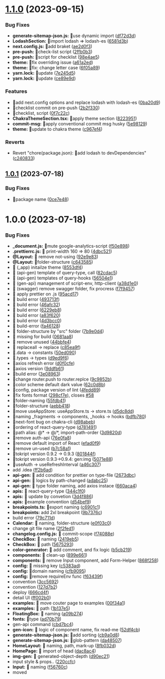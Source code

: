 # [1.1.0](https://github.com/TOKTOKHAN-DEV/next-init-2.0/compare/v1.0.1...v1.1.0) (2023-09-15)


### Bug Fixes

* **generate-sitemap-json.js:** 🐛use dynamic import ([df72d3d](https://github.com/TOKTOKHAN-DEV/next-init-2.0/commit/df72d3d8e373bd746ba90831fe4c8deaf6a44d8e))
* **LodashSection:** 🐛import lodash => lodash-es ([6581d3b](https://github.com/TOKTOKHAN-DEV/next-init-2.0/commit/6581d3befb4ae0c73b35dba5844c232db325e956))
* **next.config.js:** 🐛add braket ([ae2d0f3](https://github.com/TOKTOKHAN-DEV/next-init-2.0/commit/ae2d0f32f31348e88481cbbd9cab13b9ee6efebf))
* **pre-push:** 🐛check-list script ([2ffb0b3](https://github.com/TOKTOKHAN-DEV/next-init-2.0/commit/2ffb0b3828bc8238a353eb285973c73616de1afc))
* **pre-push:** 🐛script for checklist ([98e4ae5](https://github.com/TOKTOKHAN-DEV/next-init-2.0/commit/98e4ae5f0689cee71387b26f67e304d540d638b2))
* **theme:** 🐛fix overriding issue ([a61a2ed](https://github.com/TOKTOKHAN-DEV/next-init-2.0/commit/a61a2ed1cb2e14a989c72578f6ee59726f901ebf))
* **theme:** 🐛fix: change letter case ([6f05a89](https://github.com/TOKTOKHAN-DEV/next-init-2.0/commit/6f05a89526d7e717d54bb71e4e1a3e3251609537))
* **yarn.lock:** 🐛update ([7e245d5](https://github.com/TOKTOKHAN-DEV/next-init-2.0/commit/7e245d574ea631ca0280e590f85ef7cb523299b3))
* **yarn.lock:** 🐛update ([ce89e9d](https://github.com/TOKTOKHAN-DEV/next-init-2.0/commit/ce89e9d2be598c56641dc0ff807938bfc35cc49c))


### Features

* 🎸add next.config options and replace lodash with lodash-es ([0ba20d9](https://github.com/TOKTOKHAN-DEV/next-init-2.0/commit/0ba20d9721182d83fb283da8a8df78e9d2d4bb6a))
* 🎸checklist commit on pre-push ([2b2f330](https://github.com/TOKTOKHAN-DEV/next-init-2.0/commit/2b2f3306eeebb667202715680ed0610e9d4c8582))
* 🎸checklist, script ([0f7c22c](https://github.com/TOKTOKHAN-DEV/next-init-2.0/commit/0f7c22c4824eb2ad12aa564af3a7f783cb33cb3f))
* **ChakraThemeSection.tsx:** 🎸apply theme section ([8223951](https://github.com/TOKTOKHAN-DEV/next-init-2.0/commit/8223951f2e6b8682c62fff65f7c64caa50a721b3))
* **commit-msg:** 🎸apply conventional commit msg husky ([5e98129](https://github.com/TOKTOKHAN-DEV/next-init-2.0/commit/5e9812904af5ef2cf32d067316a3b128708df429))
* **theme:** 🎸update to chakra theme ([c967ef4](https://github.com/TOKTOKHAN-DEV/next-init-2.0/commit/c967ef49762e2db9ffb119a64c7f2f33947e8984))


### Reverts

* Revert "chore(package.json): 🤖add lodash to devDependencies" ([c240833](https://github.com/TOKTOKHAN-DEV/next-init-2.0/commit/c2408332de6071ff98a90c3ab860ac2a2278e31b))

## [1.0.1](https://github.com/TOKTOKHAN-DEV/next-init-2.0/compare/v1.0.0...v1.0.1) (2023-07-18)


### Bug Fixes

* 🐛package name ([0ce7e48](https://github.com/TOKTOKHAN-DEV/next-init-2.0/commit/0ce7e48c070a7a160190146fd97c44a7b9d75562))

# 1.0.0 (2023-07-18)


### Bug Fixes

* **_document.js:** 🐛mute google-analytics-script ([f50e898](https://github.com/TOKTOKHAN-DEV/next-init-2.0/commit/f50e898f3b5cdee4a9e496807b8b9444bcfaa981))
* **.prettierrc.js:** 🐛 print-width 160 => 80 ([4dbc521](https://github.com/TOKTOKHAN-DEV/next-init-2.0/commit/4dbc521be4c483d81c4837dafbd675a2ba367ec8))
* **@Layout:** 🐛 remove not-using ([92e9e83](https://github.com/TOKTOKHAN-DEV/next-init-2.0/commit/92e9e83febf89abd74ed774843e149da98bdbbc8))
* **@Layout:** 🐛folder-structure ([c643585](https://github.com/TOKTOKHAN-DEV/next-init-2.0/commit/c643585b01fd41b69e9b3dfb1d290e352d74aeaf))
* 🐛 (_app) initailze theme ([8553df4](https://github.com/TOKTOKHAN-DEV/next-init-2.0/commit/8553df485cd05f8e36c2a61b7b05692e8e7be2b8))
* 🐛 (api-gen) template of query-type, call ([82cdac5](https://github.com/TOKTOKHAN-DEV/next-init-2.0/commit/82cdac510c079398754d3b7b4da9b9bea2441d7c))
* 🐛 (api-gen) templates of query-hooks ([56504e1](https://github.com/TOKTOKHAN-DEV/next-init-2.0/commit/56504e1b118f7378d2185c1788d602472061fca7))
* 🐛 (gen-api) management of script-env, http-client ([a38d1e0](https://github.com/TOKTOKHAN-DEV/next-init-2.0/commit/a38d1e0f46a8dbac08297889f9f5979c2a03a5fd))
* 🐛 (swagger) remove swagger folder, fix procress ([f7f9457](https://github.com/TOKTOKHAN-DEV/next-init-2.0/commit/f7f9457a14e2590a0282d0e139f24b4be8a2265a))
* 🐛 apply prettier on .js ([95acd17](https://github.com/TOKTOKHAN-DEV/next-init-2.0/commit/95acd17e848aa504273b9e94a6ac69317bdf646d))
* 🐛 build error ([493713f](https://github.com/TOKTOKHAN-DEV/next-init-2.0/commit/493713f6a744e0bc3bebca51d365e373d20e205b))
* 🐛 build error ([46afc32](https://github.com/TOKTOKHAN-DEV/next-init-2.0/commit/46afc320abc7f755c0f8e1f36effcb68e6869a6e))
* 🐛 build error ([6229eb8](https://github.com/TOKTOKHAN-DEV/next-init-2.0/commit/6229eb848964d63238bbea28f775547314a2c856))
* 🐛 build error ([a83f620](https://github.com/TOKTOKHAN-DEV/next-init-2.0/commit/a83f62059afa52927851ba644ecfcb79307e83bf))
* 🐛 build error ([4d3bcc0](https://github.com/TOKTOKHAN-DEV/next-init-2.0/commit/4d3bcc0c7d59f544d194e7076f5c8a5f19e5f743))
* 🐛 build-error ([fa46128](https://github.com/TOKTOKHAN-DEV/next-init-2.0/commit/fa4612883f89e12408565f025d5446c9ddfcec25))
* 🐛 folder-structure by "src" folder ([7b9e0d4](https://github.com/TOKTOKHAN-DEV/next-init-2.0/commit/7b9e0d40c8602da3adf6e8b3cc4e41f9c806ca3f))
* 🐛 missing for build ([0681aa8](https://github.com/TOKTOKHAN-DEV/next-init-2.0/commit/0681aa874d11ab54df75912dc46c2cfade142883))
* 🐛 remove unused ([44bbfe4](https://github.com/TOKTOKHAN-DEV/next-init-2.0/commit/44bbfe4af2cddc97012c5619edd25de5fd43171e))
* 🐛 replaceall -> replace ([c85ea9f](https://github.com/TOKTOKHAN-DEV/next-init-2.0/commit/c85ea9f091ba1ac0106b5ad6c064e8b326e91fcb))
* 🐛.data -> constants ([50ed090](https://github.com/TOKTOKHAN-DEV/next-init-2.0/commit/50ed0905d4551563b5907145679ef7d1775993b3))
* 🐛.types -> types ([d9ed9f6](https://github.com/TOKTOKHAN-DEV/next-init-2.0/commit/d9ed9f63eb04e6565026a6de63850be3fe45607c))
* 🐛axios refresh error ([d0f0cfe](https://github.com/TOKTOKHAN-DEV/next-init-2.0/commit/d0f0cfe1e8be1a852fd2fe2da42ceea447618218))
* 🐛axios version ([9ddfb61](https://github.com/TOKTOKHAN-DEV/next-init-2.0/commit/9ddfb61e81fa7677202fcf48bb091cd3ac8698e2))
* 🐛build error ([3e08963](https://github.com/TOKTOKHAN-DEV/next-init-2.0/commit/3e08963b0feb67d4e4b908fa4ad3d986c862e9db))
* 🐛change router.push to router.replce ([9c9852b](https://github.com/TOKTOKHAN-DEV/next-init-2.0/commit/9c9852bdfa931763b63c7a5af82648d14b576eb6))
* 🐛color scheme default dark value ([62c0d8b](https://github.com/TOKTOKHAN-DEV/next-init-2.0/commit/62c0d8bdc828a0c552828558ed368cc2337d087b))
* 🐛config, package version of lint ([4fedd89](https://github.com/TOKTOKHAN-DEV/next-init-2.0/commit/4fedd893d3c33d05eb6960c95f1427a0d12310ca))
* 🐛fix fonts format ([298cf7e](https://github.com/TOKTOKHAN-DEV/next-init-2.0/commit/298cf7ec4e0182831ac76e45b717bce0ce337c47)), closes [#58](https://github.com/TOKTOKHAN-DEV/next-init-2.0/issues/58)
* 🐛folder-naming ([55fdb41](https://github.com/TOKTOKHAN-DEV/next-init-2.0/commit/55fdb41cc6d0e6b82b57debb2744772a19083fae))
* 🐛folder-structure ([aebb418](https://github.com/TOKTOKHAN-DEV/next-init-2.0/commit/aebb4180a1e08288afc6451397d108236ba0d1cb))
* 🐛move useAppStore: useAppStore.ts -> store.ts ([d5dc8dd](https://github.com/TOKTOKHAN-DEV/next-init-2.0/commit/d5dc8dde0bfeeb16b03500e0825393d3817cb1e3))
* 🐛naming _fragments -> components, _hooks -> hooks ([bdfb780](https://github.com/TOKTOKHAN-DEV/next-init-2.0/commit/bdfb7803a14eeaa2c8c605bcfe63fad5acfc64f4))
* 🐛next-font bug on chakra-cli ([d98abeb](https://github.com/TOKTOKHAN-DEV/next-init-2.0/commit/d98abebe7cdcfb3cb0bcde062d43ca644e72b2e4))
* 🐛ordering of react-query-type ([d781491](https://github.com/TOKTOKHAN-DEV/next-init-2.0/commit/d781491d164a131b92808de341790ddc31a008c3))
* 🐛path alias: @* -> @/*, import-path-order ([3d9820d](https://github.com/TOKTOKHAN-DEV/next-init-2.0/commit/3d9820dad6b7a44f5641932e167e30beede7485c))
* 🐛remove auth-api ([76e0fa8](https://github.com/TOKTOKHAN-DEV/next-init-2.0/commit/76e0fa88b6a9a4f4ddd9f84110d9a74e7a37a5ed))
* 🐛remove default import of React ([efad0f9](https://github.com/TOKTOKHAN-DEV/next-init-2.0/commit/efad0f99b1a6149c1e86473871269179c789f246))
* 🐛remove un-used ([b7c58a1](https://github.com/TOKTOKHAN-DEV/next-init-2.0/commit/b7c58a10be84ad8928360342c3d8478c8d76c035))
* 🐛tokript version 0.9.2 -> 0.9.3 ([801844f](https://github.com/TOKTOKHAN-DEV/next-init-2.0/commit/801844f06f9d6f2082ec1bc6cbd5b117d9499148))
* 🐛tokript version 0.9.3->0.9.4: gen:img ([5071e88](https://github.com/TOKTOKHAN-DEV/next-init-2.0/commit/5071e88b0650aae0e425868853776ccd702e65b0))
* 🐛useAuth -> useRefreshInterval ([a46c307](https://github.com/TOKTOKHAN-DEV/next-init-2.0/commit/a46c30771b1e8a91df395a348f637b66ac482524))
* add .idea ([ff2b6ad](https://github.com/TOKTOKHAN-DEV/next-init-2.0/commit/ff2b6ad9bd7503a3c7735444a99eeb97d9bce1d0))
* **api-gen:** 🐛 add condition for prettier on type-file ([2673dbc](https://github.com/TOKTOKHAN-DEV/next-init-2.0/commit/2673dbc050ed63131898793c1049b32002c654dc))
* **api-gen:** 🐛 logics by path-changed ([adabc25](https://github.com/TOKTOKHAN-DEV/next-init-2.0/commit/adabc256216f168c192088db5af7c3ef73569e31))
* **api-gen:** 🐛 type folder naming, add axios instace ([660aca4](https://github.com/TOKTOKHAN-DEV/next-init-2.0/commit/660aca4423900dacc1540e2942e730170c1ef6e0))
* **apis:** 🐛 react-query-type ([344c1f0](https://github.com/TOKTOKHAN-DEV/next-init-2.0/commit/344c1f0a89c4e36ab739e20249209f6c34206ca2))
* **apis:** 🐛 update by convetion ([3d4f886](https://github.com/TOKTOKHAN-DEV/next-init-2.0/commit/3d4f886b08573acfcd9b08f84e3cf2a5dd9439cd))
* **apis:** 🐛example convention ([d54bef9](https://github.com/TOKTOKHAN-DEV/next-init-2.0/commit/d54bef912fa567fae9bd528e7a422b888064d61c))
* **breakpoints.ts:** 🐛export naming ([c6901c1](https://github.com/TOKTOKHAN-DEV/next-init-2.0/commit/c6901c1d1234290b596b2fb039870f47352c8edc))
* **breakpoints:** add 2xl breakpoint ([9b7376c](https://github.com/TOKTOKHAN-DEV/next-init-2.0/commit/9b7376c0cd63490c38b62c28f2fd59f397d50378))
* build error ([79c711d](https://github.com/TOKTOKHAN-DEV/next-init-2.0/commit/79c711dcbbb0b4f2e9d28417f50b96c130ef05df))
* **Calendar:** 🐛 naming, folder-structure ([e0f03c0](https://github.com/TOKTOKHAN-DEV/next-init-2.0/commit/e0f03c0780392dde8851b3ccb0690a8cdaed5851))
* change git file name ([2f2fed1](https://github.com/TOKTOKHAN-DEV/next-init-2.0/commit/2f2fed17b95bbc331b800d4d41f4b31e56101bbe))
* **changelog.config.js:** 🐛 commit-scope ([f74088e](https://github.com/TOKTOKHAN-DEV/next-init-2.0/commit/f74088e30f80963805dbc22522a9ad7101aa8f7b))
* **CheckBox:** 🐛 naming ([2419eb5](https://github.com/TOKTOKHAN-DEV/next-init-2.0/commit/2419eb525489c555becbf11a2cea4ac4d8f1a702))
* **CheckBox:** 🐛 path ([5675293](https://github.com/TOKTOKHAN-DEV/next-init-2.0/commit/56752939a472402eb5a1523839b0f30f1f8423bd))
* **color-generator:** 🐛 add comment, and fix logic ([b5cb219](https://github.com/TOKTOKHAN-DEV/next-init-2.0/commit/b5cb219325de95d63c9e74fc669302c1d3fd82b4))
* **components:** 🐛 clean-up ([899e661](https://github.com/TOKTOKHAN-DEV/next-init-2.0/commit/899e661c89d15f27694878c0bb44a9839b1b55c5))
* **components:** 🐛 remove Input component, add Form-Helper ([868f258](https://github.com/TOKTOKHAN-DEV/next-init-2.0/commit/868f258777a88a98f60605f1c2ecde11569f748d))
* **config:** 🐛 missing key ([c5383ad](https://github.com/TOKTOKHAN-DEV/next-init-2.0/commit/c5383adb1fbb9a92021a02aea74177f5beeb5670))
* **config:** 🐛domain naming ([cfb9095](https://github.com/TOKTOKHAN-DEV/next-init-2.0/commit/cfb909551c607dfba794bfcb3ab028b1bda92d50))
* **config:** 🐛remove requireEnv func ([f63439f](https://github.com/TOKTOKHAN-DEV/next-init-2.0/commit/f63439f8f4f77ab94f05b76aa33bb038fd5844da))
* convention ([3cc5692](https://github.com/TOKTOKHAN-DEV/next-init-2.0/commit/3cc56928357a6727dad35206907329097f859fb6))
* convention ([127d7b2](https://github.com/TOKTOKHAN-DEV/next-init-2.0/commit/127d7b231f73fffc6fc48abc320d2581d33eb5ea))
* deploy ([666cd4f](https://github.com/TOKTOKHAN-DEV/next-init-2.0/commit/666cd4fc4a1c7680eb80f8f4fa6fac27e0de45e5))
* detail UI ([ff002b0](https://github.com/TOKTOKHAN-DEV/next-init-2.0/commit/ff002b0856c3e990a653d464076ad9d7afb0ab15))
* **examples:** 🐛 move couter page to examples ([00f34a1](https://github.com/TOKTOKHAN-DEV/next-init-2.0/commit/00f34a14ab92b7112770e28dd6019ae5408b710a))
* **examples:** 🐛 path ([1b137e5](https://github.com/TOKTOKHAN-DEV/next-init-2.0/commit/1b137e5fcc7e2525de06f7f9d69bf650b49cb742))
* **FloatingBox:** 🐛 naming ([a09b274](https://github.com/TOKTOKHAN-DEV/next-init-2.0/commit/a09b27418964fa1520fbeba8cfe88cbbcff53b0d))
* **fonts:** 🐛type ([ad70b79](https://github.com/TOKTOKHAN-DEV/next-init-2.0/commit/ad70b79dde82cd57a87891709a50496ede107849))
* gen-api command ([cbd7bc4](https://github.com/TOKTOKHAN-DEV/next-init-2.0/commit/cbd7bc4f2a4be9af37f989217e51a7c911d53dc4))
* **gen-icon:** 🐛 logic of component name, fix read-me ([52df4cb](https://github.com/TOKTOKHAN-DEV/next-init-2.0/commit/52df4cb6516b87811ed2947e4ec0cc4ffa0b234f))
* **generate-sitemap-json.js:** 🐛add sorting ([cb9a0d8](https://github.com/TOKTOKHAN-DEV/next-init-2.0/commit/cb9a0d8a42fc792d04662f2189fd3d43188a536c))
* **generate-sitemap-json.js:** 🐛glob-pattern ([da48507](https://github.com/TOKTOKHAN-DEV/next-init-2.0/commit/da4850738328036497a29c22ce2352353705020a))
* **HomeLayout:** 🐛 naming, path, mark-up ([8fb032d](https://github.com/TOKTOKHAN-DEV/next-init-2.0/commit/8fb032dbab8a86fb7afb84ae7babb9cae71fd623))
* **HomePage:** 🐛 import of head ([dac8ac4](https://github.com/TOKTOKHAN-DEV/next-init-2.0/commit/dac8ac483083fd6f449751e9700fdb225b30a32f))
* **img-gen:** 🐛 generated-object-depth ([d90ec21](https://github.com/TOKTOKHAN-DEV/next-init-2.0/commit/d90ec21e1fbbebb2cd1abad1b5d960db6f496689))
* input style & props.. ([220ccfc](https://github.com/TOKTOKHAN-DEV/next-init-2.0/commit/220ccfcf131fcdf1bdabac1ff7b6a14fc83910ac))
* **Input:** 🐛 naming ([f56760c](https://github.com/TOKTOKHAN-DEV/next-init-2.0/commit/f56760c6b46f2713145955f273e75b9988524cac))
* moved <title> from _document to _app(https://nextjs.org/docs/messages/no-document-title) ([dbb3f2a](https://github.com/TOKTOKHAN-DEV/next-init-2.0/commit/dbb3f2adb8a514fb3dd2d259839fc1fd6920f12b))
* orval config ([2ccb630](https://github.com/TOKTOKHAN-DEV/next-init-2.0/commit/2ccb63026f13eceda2877cc5ab3f4aafe1149fab))
* **package.json:** 🐛chakra cli ([0521688](https://github.com/TOKTOKHAN-DEV/next-init-2.0/commit/052168885220887016ae81d6f07b204b3132fbdb))
* **package.json:** 🐛project-name for git action ([b802ac5](https://github.com/TOKTOKHAN-DEV/next-init-2.0/commit/b802ac5b71d37de9c24ccae90cf4b0d23f48e45f))
* **package.json:** 🐛remove not using script ([7315225](https://github.com/TOKTOKHAN-DEV/next-init-2.0/commit/73152258faf3fd90c974825c2d92d529b53cad08))
* **remove-unnecessary.js:** 🐛missing ([2962646](https://github.com/TOKTOKHAN-DEV/next-init-2.0/commit/29626464f183e35b8a66fa4019748403f2af3ccc))
* **remove-unnecessary.js:** 🐛missing ([bc6427b](https://github.com/TOKTOKHAN-DEV/next-init-2.0/commit/bc6427b7611c2fab23b13e84aac7c25684ea04aa))
* **remove-unnecessary.js:** 🐛missing ([c16936a](https://github.com/TOKTOKHAN-DEV/next-init-2.0/commit/c16936ac36e48c62e9d35fb387577571e8d29364))
* removed React.FC ([e8cc6ed](https://github.com/TOKTOKHAN-DEV/next-init-2.0/commit/e8cc6edeb60fb9a99557f39077cbf650696e281b))
* **semanticTokens:** 🐛color structure, error case, file-name ([b06fc5b](https://github.com/TOKTOKHAN-DEV/next-init-2.0/commit/b06fc5be72fea94ddb7c4441c257b3b3a84e32a1))
* **sitemap.ts:** 🐛domain-url ([125d7dd](https://github.com/TOKTOKHAN-DEV/next-init-2.0/commit/125d7dd5552cd7ff5aaab30eaf3a8e66732e2443))
* **SocialPage:** 🐛missing type, add-remove-indicator ([ca01795](https://github.com/TOKTOKHAN-DEV/next-init-2.0/commit/ca017951faacd0e7402c8b6ff35c87cec80269e4))
* **source-gen:** 🐛 add head-title on page-resolver ([9f4a21a](https://github.com/TOKTOKHAN-DEV/next-init-2.0/commit/9f4a21ac0aee720805f7b8458004ae24ac6e1d90))
* **source-gen:** 🐛 api names on template ([ce807e9](https://github.com/TOKTOKHAN-DEV/next-init-2.0/commit/ce807e98b0619ee6d9cafa20b5b33187d2d88efd))
* **source-gen:** 🐛 bug caused by this-binding, improve querykey ([ee2b67b](https://github.com/TOKTOKHAN-DEV/next-init-2.0/commit/ee2b67bb05f6c345dc1c3cd904462307616c3e94))
* **source-gen:** 🐛 missing of query.eta ([d054469](https://github.com/TOKTOKHAN-DEV/next-init-2.0/commit/d0544693d4f1058f1221e047f5365c6da6f088ba))
* **source-gen:** 🐛 page-component-template import path ([215a6e5](https://github.com/TOKTOKHAN-DEV/next-init-2.0/commit/215a6e520f1620f6a4a2180ad8ddf0647b8d1560))
* **StarterDocsPage:** 🐛 animation props ([cb998d8](https://github.com/TOKTOKHAN-DEV/next-init-2.0/commit/cb998d8e0fda8be38f73c19a350b5f6814a7b37e))
* **styles:** 🐛 remove invalid files ([2f1b69b](https://github.com/TOKTOKHAN-DEV/next-init-2.0/commit/2f1b69bf11336fc1fa599754c72074108bc992c5))
* **textStyles.ts:** 🐛CamelCalse -> kebob-case ([c7f39e0](https://github.com/TOKTOKHAN-DEV/next-init-2.0/commit/c7f39e0b7ef2a3fb32fb6690a346f4a9004dd609))
* theme ([0e5be7b](https://github.com/TOKTOKHAN-DEV/next-init-2.0/commit/0e5be7b26d258f509abc34459e70ef437a34fd74))
* **theme:** 🐛 colors, example of theme-color ([8c74b3a](https://github.com/TOKTOKHAN-DEV/next-init-2.0/commit/8c74b3a8fc6adb57a5bd0f78f5173606be97b1f4))
* **theme:** 🐛 file-name ([d40aac2](https://github.com/TOKTOKHAN-DEV/next-init-2.0/commit/d40aac2365c59977c1388a8a152fd690d20caa35))
* **theme:** 🐛multi-parts type location ([5379400](https://github.com/TOKTOKHAN-DEV/next-init-2.0/commit/537940025e11ceffc58c86c80ce92b0504de441a))
* **tokript.config.js:** 🐛img-base-path ([9e40685](https://github.com/TOKTOKHAN-DEV/next-init-2.0/commit/9e40685737951a4382412db1c893738449e71875))
* **tokript.config.js:** 🐛update tokript, fix config ([fa71d3b](https://github.com/TOKTOKHAN-DEV/next-init-2.0/commit/fa71d3be76ee8b36ab961943b4cd934b0b266648)), closes [#45](https://github.com/TOKTOKHAN-DEV/next-init-2.0/issues/45)
* **tsconfig.json:** 🐛 path by path-alias ([01f9f2a](https://github.com/TOKTOKHAN-DEV/next-init-2.0/commit/01f9f2aba07127a098066824bf05b7aeb4811097))
* tslint ([cb4bb6f](https://github.com/TOKTOKHAN-DEV/next-init-2.0/commit/cb4bb6fd3232fa9e5fd2c1155b970726ec9838d7))
* tslint ([a957bf9](https://github.com/TOKTOKHAN-DEV/next-init-2.0/commit/a957bf91e9fc71a999e8ffca5d5d32480d80d0a7))
* update axios version ([3e579d6](https://github.com/TOKTOKHAN-DEV/next-init-2.0/commit/3e579d6b4be0abf9c35004d73b72e3ddeb751ef9))
* **useExample.context.doc.tsx:** 🐛 text ([da3ecb5](https://github.com/TOKTOKHAN-DEV/next-init-2.0/commit/da3ecb5980cab17a5ddbd4658af6951657906d31))
* **utils:** 🐛 getColorTone ([4637012](https://github.com/TOKTOKHAN-DEV/next-init-2.0/commit/4637012dad719a1710613846370f2e8f1f721707))
* **yarn.lock:** 🐛update ([5ff3ff7](https://github.com/TOKTOKHAN-DEV/next-init-2.0/commit/5ff3ff79127f244d899ce77309c0da3ae186da9a))


### Features

* **.github:** 🎸add action for initialize ([b07ce5d](https://github.com/TOKTOKHAN-DEV/next-init-2.0/commit/b07ce5d8dc1772e0c43a5ad4e76acf0ab65206d6))
* **.github:** 🎸add action for initialize ([3d01c75](https://github.com/TOKTOKHAN-DEV/next-init-2.0/commit/3d01c75d291d5bbb05eec24c1c93ea80cf08a866))
* **.hugithub action:** 🎸 add github hook ([715c1fc](https://github.com/TOKTOKHAN-DEV/next-init-2.0/commit/715c1fcd8015c4f35b9229729c9bf67aac153e5a))
* **.husky:** 🎸 add pre-push hook ([b4ab853](https://github.com/TOKTOKHAN-DEV/next-init-2.0/commit/b4ab85393cf15315c89ee9421c49b1ca6c9255cc))
* 🎸 (api-gen) add loader and modularization ([6a3926f](https://github.com/TOKTOKHAN-DEV/next-init-2.0/commit/6a3926faa67151d9e2e7d89696034457bffe1301))
* 🎸 (api-gen) add mock gen ([33f7d0f](https://github.com/TOKTOKHAN-DEV/next-init-2.0/commit/33f7d0fdd8003bfdd29e5cd72b5ec1dd8476ec45))
* 🎸 (package.json) add script that open theme-type ([2be1557](https://github.com/TOKTOKHAN-DEV/next-init-2.0/commit/2be15572a0146a93889627085fe305364de19d07))
* 🎸 add api convention ([97aec42](https://github.com/TOKTOKHAN-DEV/next-init-2.0/commit/97aec42807d55bfdf0f47fcc71d7a695a68c1056))
* 🎸 add auto create sitemap logic ([10f52ab](https://github.com/TOKTOKHAN-DEV/next-init-2.0/commit/10f52ab4f57487533e974b9fccef5dcfa0e38c96))
* 🎸 add calendar ([a1b64c7](https://github.com/TOKTOKHAN-DEV/next-init-2.0/commit/a1b64c74409ba3bf8740999079379d55ea277cd7))
* 🎸 add container theme ([c5c9f29](https://github.com/TOKTOKHAN-DEV/next-init-2.0/commit/c5c9f2934864da5e54b5bed6fdedc77a4b872d96))
* 🎸 add examples page, ordering under spoce page ([92e4d62](https://github.com/TOKTOKHAN-DEV/next-init-2.0/commit/92e4d62a3b1c305b108e7be8a3be8ea0874252bd))
* 🎸 add react-device-detect ([10da28e](https://github.com/TOKTOKHAN-DEV/next-init-2.0/commit/10da28e7979b963542f43e3dded04b04f9fec31c))
* 🎸 add timepicker ([cdf7e6d](https://github.com/TOKTOKHAN-DEV/next-init-2.0/commit/cdf7e6d72d15d61c149437266e860df930761a10))
* 🎸 add useShare ([a390451](https://github.com/TOKTOKHAN-DEV/next-init-2.0/commit/a3904516735230e5cf8b4889771cde0b428f2182))
* 🎸 add useSize -> get window size ([fa9efea](https://github.com/TOKTOKHAN-DEV/next-init-2.0/commit/fa9efeac66bb8c0a9e0016a0b99381a950c5c8c9))
* 🎸 add utils format ([63cbac5](https://github.com/TOKTOKHAN-DEV/next-init-2.0/commit/63cbac565d589a23ed003b65d0161b3973044382))
* 🎸 add validate ([0612400](https://github.com/TOKTOKHAN-DEV/next-init-2.0/commit/061240084cae6208971e220c9c2875c056811e21))
* 🎸 add validate ([d09bf6c](https://github.com/TOKTOKHAN-DEV/next-init-2.0/commit/d09bf6c6f7d523c07081a37711ea96987dc46ea0))
* 🎸 init firstUploader ([772ab04](https://github.com/TOKTOKHAN-DEV/next-init-2.0/commit/772ab04ff5a6d2718aac7495beb75d7eea1cbe48))
* 🎸 prettier-plugin (import-order), format script ([0c6c230](https://github.com/TOKTOKHAN-DEV/next-init-2.0/commit/0c6c230db830aefa16d38e8d5a3d2c31e9182876))
* 🎸 react 17 => 18, next 11 => 12, fix errors ([f2206cc](https://github.com/TOKTOKHAN-DEV/next-init-2.0/commit/f2206cc96b30cdcd0e1496658af1cb4fabeae1ff))
* 🎸 react hook form with yup example ([08a5b2e](https://github.com/TOKTOKHAN-DEV/next-init-2.0/commit/08a5b2ef6ec18a74e767ecd9baf4c048344fc78f))
* 🎸 react-hook-form with react-chakra-select, radio example ([001716c](https://github.com/TOKTOKHAN-DEV/next-init-2.0/commit/001716c97ba1bc3fbac378c6ab55e285674a3704))
* 🎸 뷰포트 진입여부를 알려주는 hook 추가 ([b814066](https://github.com/TOKTOKHAN-DEV/next-init-2.0/commit/b8140661df5f60950520ebcc81444cafd305d18e))
* 🎸add analytics ([d5f33c3](https://github.com/TOKTOKHAN-DEV/next-init-2.0/commit/d5f33c3aec739771eda542eec3c9b3620026d9b2))
* 🎸add datepicker & remove 0auth, moment ([0b5a3ef](https://github.com/TOKTOKHAN-DEV/next-init-2.0/commit/0b5a3ef6752418dfc176a7d61fcb8949cb68511d))
* 🎸add image path ([a1c6ccb](https://github.com/TOKTOKHAN-DEV/next-init-2.0/commit/a1c6ccb0fed454414a8ff9d0c26b09d448b10a76))
* 🎸add mutable type for json format ([d560b99](https://github.com/TOKTOKHAN-DEV/next-init-2.0/commit/d560b9903a9a05fbbbb6e1faeddcf68dcf099d08))
* 🎸add return-url state on social-login ([8784011](https://github.com/TOKTOKHAN-DEV/next-init-2.0/commit/8784011e4572ab3edf222c57433a082f474e4fcb))
* 🎸add script gen:route ([2e598e6](https://github.com/TOKTOKHAN-DEV/next-init-2.0/commit/2e598e6a3b34b3c81ca05dd51d11660c7350e62c))
* 🎸add social example ([510fcb9](https://github.com/TOKTOKHAN-DEV/next-init-2.0/commit/510fcb910eb02f10ab78b6228ef7135158f724af))
* 🎸add social examplke ([cc94a89](https://github.com/TOKTOKHAN-DEV/next-init-2.0/commit/cc94a896e5850c09d9b7bd570cb71a4f185bc818))
* 🎸add toss sdk ([4857a27](https://github.com/TOKTOKHAN-DEV/next-init-2.0/commit/4857a2726f96aea97233015c6b6067ebc65a0901))
* 🎸add useLogin ([e100fa6](https://github.com/TOKTOKHAN-DEV/next-init-2.0/commit/e100fa68e8c5a5e3c7538b46f7c5b0cfb3d8717a))
* 🎸api refresh add ([3587550](https://github.com/TOKTOKHAN-DEV/next-init-2.0/commit/3587550aff6912a6e05c6e4c4d2c924378ffbeeb))
* 🎸apply next/font ([447a9a9](https://github.com/TOKTOKHAN-DEV/next-init-2.0/commit/447a9a9b51539284bef09fe62c278378aadf1a64))
* 🎸apply node minimum version ([f0b6386](https://github.com/TOKTOKHAN-DEV/next-init-2.0/commit/f0b6386c86f08ad37393a55b50c2badf75b2a2a5)), closes [#51](https://github.com/TOKTOKHAN-DEV/next-init-2.0/issues/51)
* 🎸gen theme typing ([1231e5d](https://github.com/TOKTOKHAN-DEV/next-init-2.0/commit/1231e5d5ba86ebc506836361f7263fdddbd91704))
* 🎸login-example with auth-guard ([6fd90ec](https://github.com/TOKTOKHAN-DEV/next-init-2.0/commit/6fd90ec73e1967caff42ed153f9b107acdc96ebb))
* 🎸modal-slice, modal-hook for open by query ([e32dd3b](https://github.com/TOKTOKHAN-DEV/next-init-2.0/commit/e32dd3b229abfe18d0fe2c44ba5991d619fff6b9))
* 🎸remove production block ([ac40704](https://github.com/TOKTOKHAN-DEV/next-init-2.0/commit/ac40704f508d297fac1f06237e89ee73fd95140f))
* 🎸set-up test ([9887317](https://github.com/TOKTOKHAN-DEV/next-init-2.0/commit/9887317d76cf37091ee64de05387231c0593c8d1))
* 🎸tok-docs-dev-tool ([2e1525b](https://github.com/TOKTOKHAN-DEV/next-init-2.0/commit/2e1525bd7929ada51f1127aec6e1a4dcb88811d3))
* 🎸versioning ([c1a0912](https://github.com/TOKTOKHAN-DEV/next-init-2.0/commit/c1a09129e9d7b0f52f5ff66899195ee8330a5f86))
* 🎸WIP s3-file-uploader ([02fe017](https://github.com/TOKTOKHAN-DEV/next-init-2.0/commit/02fe01747fdb09d07ba08adc0223e20b46a221b5))
* add 0auth ([a49236f](https://github.com/TOKTOKHAN-DEV/next-init-2.0/commit/a49236fbd58ecabcc24a5c05c9811f9cf7ff8653))
* add 0auth logic ([7797016](https://github.com/TOKTOKHAN-DEV/next-init-2.0/commit/7797016b09b9fdd88b5e1285cf807ee360838acc))
* add 0auth module ([9a9fb5b](https://github.com/TOKTOKHAN-DEV/next-init-2.0/commit/9a9fb5bad2949568c7309084dcb1d58e5046abc4))
* add 0auth-sdk ([5a80132](https://github.com/TOKTOKHAN-DEV/next-init-2.0/commit/5a80132ed39fff511526cb6d774e444eb9aa39b7))
* add api ([a3ccee1](https://github.com/TOKTOKHAN-DEV/next-init-2.0/commit/a3ccee19ade943bb953d5e1b0fbe1330c72cc739))
* add chakra, query-client provider ([9c9dee7](https://github.com/TOKTOKHAN-DEV/next-init-2.0/commit/9c9dee71aed9027e34af2d058d19678056c7003e))
* add config ([e3726e7](https://github.com/TOKTOKHAN-DEV/next-init-2.0/commit/e3726e730d27a4869fef326df7b0645f21fcfa00))
* add Container ([3bed789](https://github.com/TOKTOKHAN-DEV/next-init-2.0/commit/3bed789bce843163545fe5170ef960196901e88d))
* add custom mount function ([aa1bbfd](https://github.com/TOKTOKHAN-DEV/next-init-2.0/commit/aa1bbfdab73404425e7bfa869499d11b870dd2af))
* add floating button ([82d8606](https://github.com/TOKTOKHAN-DEV/next-init-2.0/commit/82d860692df214d044b23fec3c5c451832bb3115))
* add icons ([8cf9dbe](https://github.com/TOKTOKHAN-DEV/next-init-2.0/commit/8cf9dbee25ebcfe5753c9a1bca72fae930ef4cd6))
* add manifest ([b098c19](https://github.com/TOKTOKHAN-DEV/next-init-2.0/commit/b098c19056d2c96ebc3334cb1a13b6b583b95169))
* add og image ([de60bc6](https://github.com/TOKTOKHAN-DEV/next-init-2.0/commit/de60bc64fc68c467fdbd466aedbf3f9338e4660e))
* add orval ([cd42bc0](https://github.com/TOKTOKHAN-DEV/next-init-2.0/commit/cd42bc0077b6a7d3934f4d7321b32323f2e44826))
* add sample ([ec6a594](https://github.com/TOKTOKHAN-DEV/next-init-2.0/commit/ec6a5947f2745db9b6ea6fb47354be8e9b61c8ea))
* add sample component test ([42e2178](https://github.com/TOKTOKHAN-DEV/next-init-2.0/commit/42e2178b11a67588c32f590590508c1396b37cef))
* add select ([f32149b](https://github.com/TOKTOKHAN-DEV/next-init-2.0/commit/f32149b4092b164464223a56c8a2a8a1bbe235d3))
* add social login button ([2a29cc5](https://github.com/TOKTOKHAN-DEV/next-init-2.0/commit/2a29cc586dbc41d4ab36f7cb6922c9ac1b7ff7f6))
* add style ([a35f7c2](https://github.com/TOKTOKHAN-DEV/next-init-2.0/commit/a35f7c20afc33b2e1156ca1ad4c0bdd976f62ecd))
* add styles ([e5b6df3](https://github.com/TOKTOKHAN-DEV/next-init-2.0/commit/e5b6df3c645ec6275c38072c7f37ce4e0f04bca3))
* add tabbar icon ([e9f8dc6](https://github.com/TOKTOKHAN-DEV/next-init-2.0/commit/e9f8dc6720ff9a837311f21c28368dee6913f4b8))
* add test page ([143e226](https://github.com/TOKTOKHAN-DEV/next-init-2.0/commit/143e2267201bf145c8d616fac2a494eb1d79f9e7))
* add text component ([15f9821](https://github.com/TOKTOKHAN-DEV/next-init-2.0/commit/15f98211bb217b1038bd95f41342b3c49e9db2b0))
* add utils ([756acf2](https://github.com/TOKTOKHAN-DEV/next-init-2.0/commit/756acf252f74af671124a81c9a385f3bfea63598))
* **app:** 🎸 add logic for refresh-token ([c380d69](https://github.com/TOKTOKHAN-DEV/next-init-2.0/commit/c380d69cea44a48a33487e220502f2573cbbb64f))
* **commitizen:** 🎸 add tool to help commit ([dbb0474](https://github.com/TOKTOKHAN-DEV/next-init-2.0/commit/dbb0474da22211f7c339129e4bedb3c7769acee7))
* **components:** 🎸add common components ([674c292](https://github.com/TOKTOKHAN-DEV/next-init-2.0/commit/674c292de3dd05b511329ca64ebeefd252e7b9b7))
* **components:** 🎸add controlled-confirm-alert ([85ce0bd](https://github.com/TOKTOKHAN-DEV/next-init-2.0/commit/85ce0bdfe5604c08927e2f7af00ff12d70de5d72))
* **config:** 🎸Add Default SEO config ([2104b50](https://github.com/TOKTOKHAN-DEV/next-init-2.0/commit/2104b50138c35ca7069e31fa39ec8c74e7af7931))
* **contexts:** 🎸add global-context, move app-provider -> hoc ([bf2170e](https://github.com/TOKTOKHAN-DEV/next-init-2.0/commit/bf2170e55010839d8d923e439ee856a76e411f40))
* **ExamplesPage:** 🎸add modal-page ([4a43dcc](https://github.com/TOKTOKHAN-DEV/next-init-2.0/commit/4a43dcc0accc1eddc17155067ce5880a7c4f98c1)), closes [#53](https://github.com/TOKTOKHAN-DEV/next-init-2.0/issues/53)
* **gen-icon:** 🎸 add script ([b559841](https://github.com/TOKTOKHAN-DEV/next-init-2.0/commit/b559841d191ce1e53c4508aaca927020287bfde6))
* **getColorSemanticTokens.ts:** 🎸generate to getColorSmanticTokens with comments ([5113077](https://github.com/TOKTOKHAN-DEV/next-init-2.0/commit/5113077350d356593688f7a55a7de72b050e280d))
* **hooks:** 🎸 add hooks about scroll ([4321e62](https://github.com/TOKTOKHAN-DEV/next-init-2.0/commit/4321e62aef19b8492d672d7a59b833d503d6ad26))
* **img-gen:** 🎸 add options ([ce470d2](https://github.com/TOKTOKHAN-DEV/next-init-2.0/commit/ce470d297c52dc0f59c5cc40aa0b0e454bebe106))
* **img-gen:** 🎸 add script ([0cdf1f3](https://github.com/TOKTOKHAN-DEV/next-init-2.0/commit/0cdf1f3874defaa183b7418e34d6d8c359f3a24b))
* **LinkButton:** 🎸 add component ([48b9f3f](https://github.com/TOKTOKHAN-DEV/next-init-2.0/commit/48b9f3f8d6dbe0813c8b0009934d36a4f006221a))
* Login Page ([e3e147f](https://github.com/TOKTOKHAN-DEV/next-init-2.0/commit/e3e147fbd95503ec1b05191efa291de3b1ef0bcc))
* **nodejs:** 🎸 add utils about text-case ([44c39f6](https://github.com/TOKTOKHAN-DEV/next-init-2.0/commit/44c39f682b1813a6491ca4411d651553dc5df3ab))
* **reducer.ts:** 🎸apply immer ([0011685](https://github.com/TOKTOKHAN-DEV/next-init-2.0/commit/0011685434886aee37ebf5ece7a82376ca50c24d))
* remove 0auth utils ([4ed90c8](https://github.com/TOKTOKHAN-DEV/next-init-2.0/commit/4ed90c868f61eced74561fccaaa53c6606306493))
* removed cypress things ([02aa415](https://github.com/TOKTOKHAN-DEV/next-init-2.0/commit/02aa4151d6cc7209d4d1c3712cd264208a5c89b0))
* **S3FileUploader:** 🎸logic, example ([e465a5b](https://github.com/TOKTOKHAN-DEV/next-init-2.0/commit/e465a5bbbf3031c8b58583b46706557148eea606))
* **scripts:** 🎸 add prompt on script of api-gen ([6b09014](https://github.com/TOKTOKHAN-DEV/next-init-2.0/commit/6b0901460e484fb89df54a5726343ad3c0eb379e))
* **scripts:** 🎸 add prompt on script of api-gen ([a1cdf84](https://github.com/TOKTOKHAN-DEV/next-init-2.0/commit/a1cdf84a77324697f028a8bccf0060198cf9ec9e))
* **scripts:** 🎸 api-gen ([65a97ab](https://github.com/TOKTOKHAN-DEV/next-init-2.0/commit/65a97abcc708ac640cde142bda50fc470b95ab59))
* **scripts:** 🎸 api-gen ([df1f70b](https://github.com/TOKTOKHAN-DEV/next-init-2.0/commit/df1f70b8a65d48b4118e49e2302bda3ea35cb7f2))
* **scripts:** 🎸clean-up script ([2d634f2](https://github.com/TOKTOKHAN-DEV/next-init-2.0/commit/2d634f2d7523032493388e961647e5d677b0c066))
* **semanticColors.ts:** 🎸Incorporate color into semantic token ([d398da0](https://github.com/TOKTOKHAN-DEV/next-init-2.0/commit/d398da0f0cf3e09f66a9b545023d5cdaf532cad7))
* **semanticTokens.ts:** 🎸create to semantic tokens for CSS variables by color mode ([a95ef05](https://github.com/TOKTOKHAN-DEV/next-init-2.0/commit/a95ef056ff8f488a721817b8bd30d927efd3947e))
* seo ([cdefe54](https://github.com/TOKTOKHAN-DEV/next-init-2.0/commit/cdefe54376092bdb76bfa1527857070bf1690a1c))
* set gray color ([926dc24](https://github.com/TOKTOKHAN-DEV/next-init-2.0/commit/926dc24cc6c7e236a48e37b8c97ead481fcbd22f))
* social login ([556d329](https://github.com/TOKTOKHAN-DEV/next-init-2.0/commit/556d32929b02a4ae1d88cb5194ad793e5ca96467))
* **source-gen:** 🎸 add api-source-gen ([dcb3841](https://github.com/TOKTOKHAN-DEV/next-init-2.0/commit/dcb38419fb5a50f38cf458da0931109987590b76))
* **source-gen:** 🎸 add configuration about appName on page-gen ([0bf3bf5](https://github.com/TOKTOKHAN-DEV/next-init-2.0/commit/0bf3bf5ef5aef8bbfb92b999d669a7f1bc84c8d5))
* **source-gen:** 🎸 add dynamic-route page ([8a9c2e1](https://github.com/TOKTOKHAN-DEV/next-init-2.0/commit/8a9c2e1fa75cc3de5ad0f7590fc11c673748ed8a))
* **source-gen:** 🎸 add page-source-gen ([585c5bc](https://github.com/TOKTOKHAN-DEV/next-init-2.0/commit/585c5bc77782e5ec37c240c882e600548ae20276))
* **source-gen:** 🎸 consider depth when generate page ([f8139ae](https://github.com/TOKTOKHAN-DEV/next-init-2.0/commit/f8139ae3aa62a29dbd73052b8cb12fa0844e2537))
* **src:** 🎸add throttle & debounce example ([09400f0](https://github.com/TOKTOKHAN-DEV/next-init-2.0/commit/09400f0fc2d0dd70f3349d72450618928dbf592f)), closes [#69](https://github.com/TOKTOKHAN-DEV/next-init-2.0/issues/69)
* **StarterDocsExamplesFileInputPage:** 🎸add route, remove-indicator ([e561138](https://github.com/TOKTOKHAN-DEV/next-init-2.0/commit/e5611388a4a778bf14b2ce8ad95b661ab520059f))
* **StarterDocsPage:** 🎸 add page ([3b24c6f](https://github.com/TOKTOKHAN-DEV/next-init-2.0/commit/3b24c6f196b57db19769c34244e1c32abd811e2a))
* **StarterDocsPage:** 🎸 add roate-box ([d7cb7fa](https://github.com/TOKTOKHAN-DEV/next-init-2.0/commit/d7cb7faf162aee44effe5103524f106834824b49))
* **styles:** add color pallet ([428e7fe](https://github.com/TOKTOKHAN-DEV/next-init-2.0/commit/428e7fe303a26eefe03f07c5c7654f3586029ced))
* **swagger:** 🎸 add mock-service-worker ([c0198c7](https://github.com/TOKTOKHAN-DEV/next-init-2.0/commit/c0198c7bfa955e0dc36e6d3966fa503b45025b38))
* **swagger:** 🎸 update orval-config ([dd33190](https://github.com/TOKTOKHAN-DEV/next-init-2.0/commit/dd331902ab38406ec2fd5c6080a26dc49ec0e598))
* **theme-viewer:** 🎸 add sections about component, space, shad ([e1674aa](https://github.com/TOKTOKHAN-DEV/next-init-2.0/commit/e1674aa75c731a280f7284edf5da42a44ddc9c5d))
* **theme:** 🎸 add components template for styling by theme ([39fe022](https://github.com/TOKTOKHAN-DEV/next-init-2.0/commit/39fe022601fd3ecb675b4da3ed7b5ff06ddb914a))
* **ThemeViewerPage:** 🎸 add sections (radius, textStyle...) ([643245c](https://github.com/TOKTOKHAN-DEV/next-init-2.0/commit/643245ce2fdf9755c57d730a291bd450d1954de1))
* **ThemeViewerPage:** 🎸 WIP-add page ([27df47f](https://github.com/TOKTOKHAN-DEV/next-init-2.0/commit/27df47f826e292803d8e473cfe53baee1a8f0d52))
* **types:** 🎸add definitions ([8e183fd](https://github.com/TOKTOKHAN-DEV/next-init-2.0/commit/8e183fd56b88fc2d289eb4cbc936f74616af9494))
* **useClipboard.ts:** 🎸create to clipboard hook ([b47aa20](https://github.com/TOKTOKHAN-DEV/next-init-2.0/commit/b47aa20597866e4d3737ab0af301c76eb972e6fe))
* **useExample.ts:** 🎸 add context-example ([70b133e](https://github.com/TOKTOKHAN-DEV/next-init-2.0/commit/70b133e517372b07ba4215e9f1247ebe6f8bf4c9))
* **useScrollSection:** 🎸 for scroll-interaction ([4a2e068](https://github.com/TOKTOKHAN-DEV/next-init-2.0/commit/4a2e0686a3f09269410cf5751c57ed3eff17fb17))
* **utils:** 🎸 add func that generate color ([2b36449](https://github.com/TOKTOKHAN-DEV/next-init-2.0/commit/2b3644938cf0c1d5de77deb9a0779a5b8594effd))
* **utils:** 🎸add create-slilce ([6169ef8](https://github.com/TOKTOKHAN-DEV/next-init-2.0/commit/6169ef89957104c2314c5f1176850519943563b7))
* **utils:** 🎸add react-synced-storage ([cdde5d2](https://github.com/TOKTOKHAN-DEV/next-init-2.0/commit/cdde5d2bdb67d124162cb2aae05341cadd90ad15))
* **utils:** 🎸array-to-record, array-to-map ([4f5f9af](https://github.com/TOKTOKHAN-DEV/next-init-2.0/commit/4f5f9af8b4816bc2e3c1f46f698959691a93dd5e))
* **utils:** 🎸format ([1860cbb](https://github.com/TOKTOKHAN-DEV/next-init-2.0/commit/1860cbb0dc1ca35014ddb5d2e779da32a1116e11))
* **w-start:** 🎸 add script for git-flow ([f712463](https://github.com/TOKTOKHAN-DEV/next-init-2.0/commit/f712463204a29bd2d432c8b360bc41ee1d80963b))


### Performance Improvements

* ⚡️axios refresh add ([5702f05](https://github.com/TOKTOKHAN-DEV/next-init-2.0/commit/5702f0586b6a6a5c124f8aca076d5f2f8ddb3000))


### Reverts

* Revert "feat(hooks): 🎸 add hooks about scroll" ([1733ca4](https://github.com/TOKTOKHAN-DEV/next-init-2.0/commit/1733ca4374ade98b9d0bcf91f843d75f84c35b4a))
